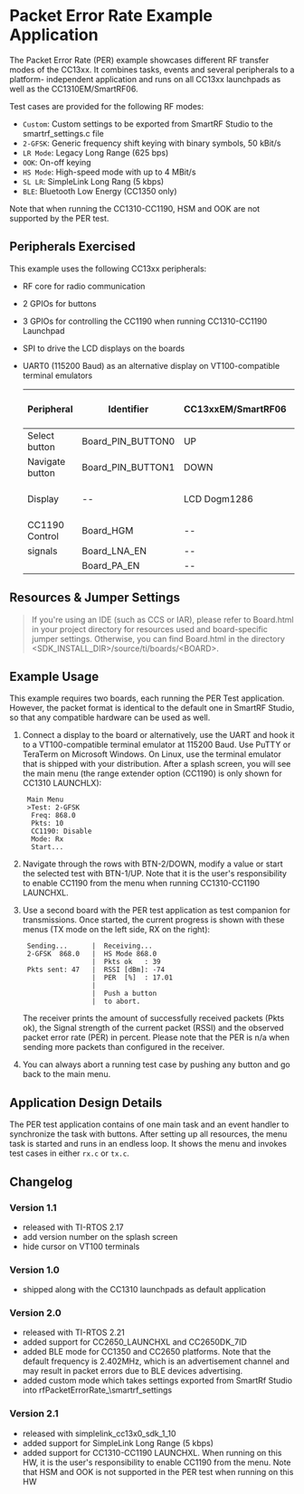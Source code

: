 Packet Error Rate Example Application
=====================================

The Packet Error Rate (PER) example showcases different RF transfer modes of the
CC13xx. It combines tasks, events and several peripherals to a platform-
independent application and runs on all CC13xx launchpads as well as the
CC1310EM/SmartRF06.

Test cases are provided for the following RF modes:

- `Custom`: Custom settings to be exported from SmartRF Studio to the
smartrf_settings.c file
- `2-GFSK`: Generic frequency shift keying with binary symbols, 50 kBit/s
- `LR Mode`: Legacy Long Range (625 bps)
- `OOK`: On-off keying
- `HS Mode`: High-speed mode with up to 4 MBit/s
- `SL LR`: SimpleLink Long Rang (5 kbps)
- `BLE`: Bluetooth Low Energy (CC1350 only)

Note that when running the CC1310-CC1190, HSM and OOK are not supported by the
PER test.



Peripherals Exercised
---------------------
This example uses the following CC13xx peripherals:

- RF core for radio communication
- 2 GPIOs for buttons
- 3 GPIOs for controlling the CC1190 when running CC1310-CC1190 Launchpad
- SPI to drive the LCD displays on the boards
- UART0 (115200 Baud) as an alternative display on VT100-compatible
  terminal emulators



  | Peripheral        | Identifier        | CC13xxEM/SmartRF06 | CC13xx Launchpad     | CC1310-CC1390 Launchpad |
  | ----------------- | ----------------- | ------------------ | -------------------- |-------------------------|
  | Select button     | Board_PIN_BUTTON0 | UP                 | BTN-1                | BTN-1                   |
  | Navigate button   | Board_PIN_BUTTON1 | DOWN               | BTN-2                | BTN-2                   |
  | Display           | --                | LCD Dogm1286       | Display Booster Pack | Display Booster Pack    |
  | CC1190 Control    | Board_HGM         | --                 | --                   | DIO28                   |
  | signals           | Board_LNA_EN      | --                 | --                   | DIO29                   |
  |                   | Board_PA_EN       | --                 | --                   | DIO30                   |


Resources & Jumper Settings
---------------------------

> If you're using an IDE (such as CCS or IAR), please refer to Board.html in
your project directory for resources used and board-specific jumper settings.
Otherwise, you can find Board.html in the directory
&lt;SDK_INSTALL_DIR&gt;/source/ti/boards/&lt;BOARD&gt;.


Example Usage
-------------

This example requires two boards, each running the PER Test application.
However, the packet format is identical to the default one in SmartRF Studio, so
that any compatible hardware can be used as well.

1. Connect a display to the board or alternatively, use the UART and hook it to
   a VT100-compatible terminal emulator at 115200 Baud. Use PuTTY or
   TeraTerm on Microsoft Windows. On Linux, use the terminal emulator that is
   shipped with your distribution. After a splash screen, you will see the
   main menu (the range extender option (CC1190) is only shown for CC1310
   LAUNCHLX):


        Main Menu
        >Test: 2-GFSK
         Freq: 868.0
         Pkts: 10
         CC1190: Disable
         Mode: Rx
         Start...


2. Navigate through the rows with BTN-2/DOWN, modify a value or start the
 selected test with BTN-1/UP. Note that it is the user's responsibility to
enable CC1190 from the menu when running CC1310-CC1190 LAUNCHXL.

3. Use a second board with the PER test application as test companion for
   transmissions. Once started, the current progress is shown with these menus
   (TX mode on the left side, RX on the right):

        Sending...      |  Receiving...
        2-GFSK  868.0   |  HS Mode 868.0
                        |  Pkts ok   : 39
        Pkts sent: 47   |  RSSI [dBm]: -74
                        |  PER  [%]  : 17.01
                        |
                        |  Push a button
                        |  to abort.

   The receiver prints the amount of successfully received packets (Pkts ok),
   the Signal strength of the current packet (RSSI) and the observed packet
   error rate (PER) in percent. Please note that the PER is n/a when sending
   more packets than configured in the receiver.

5. You can always abort a running test case by pushing any button and go back
   to the main menu.


Application Design Details
--------------------------

The PER test application contains of one main task and an event handler to
synchronize the task with buttons. After setting up all resources, the menu task
is started and runs in an endless loop. It shows the menu and invokes test cases
in either `rx.c` or `tx.c`.


Changelog
---------

### Version 1.1

- released with TI-RTOS 2.17
- add version number on the splash screen
- hide cursor on VT100 terminals


### Version 1.0

 - shipped along with the CC1310 launchpads as default application

### Version 2.0

 - released with TI-RTOS 2.21
 - added support for CC2650_LAUNCHXL and CC2650DK_7ID
 - added BLE mode for CC1350 and CC2650 platforms. Note that the default
frequency is 2.402MHz, which is an advertisement channel and may result in
packet errors due to BLE devices advertising.
 - added custom mode which takes settings exported from SmartRf Studio into
rfPacketErrorRate_<platform>\smartrf_settings

### Version 2.1

 - released with simplelink_cc13x0_sdk_1_10
 - added support for SimpleLink Long Range (5 kbps)
 - added support for CC1310-CC1190 LAUNCHXL. When running on this HW, it is
the user's responsibility to enable CC1190 from the menu. Note that HSM and
OOK is not supported in the PER test when running on this HW
